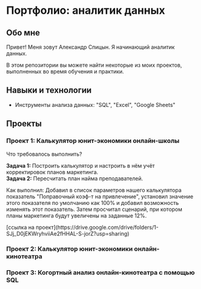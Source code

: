 # Портфолио: аналитик данных

## Обо мне

Привет! Меня зовут Александр Спицын. Я начинающий аналитик данных.

В этом репозитории вы можете найти некоторые из моих проектов, выполненных во время обучения и практики.


## Навыки и технологии
- Инструменты анализа данных: "SQL", "Excel", "Google Sheets"

## Проекты
### Проект 1: Калькулятор юнит-экономики онлайн-школы
<p>Что требовалось выполнить?</p>

<p><strong>Задача 1:</strong> Построить калькулятор и настроить в нём учёт корректировок планов маркетинга.<br>
  <strong>Задача 2:</strong> Пересчитать план найма преподавателей.</p>

<p>Как выполнил: Добавил в список параметров нашего калькулятора показатель "Поправочный коэф-т на привлечение", установил значение этого показателя по умолчанию как 100% и добавил возможность изменять этот показатель. Затем просчитал сценарий, при котором планы маркетинга будут увеличены на заданные 12%.</p>

<p>[ссылка на проект](https://drive.google.com/drive/folders/1-SJj_D0jEKWryhviiAe2fHHAL-S-jorZ?usp=sharing)</p>

### Проект 2: Калькулятор юнит-экономики онлайн-кинотеатра
### Проект 3: Когортный анализ онлайн-кинотеатра с помощью SQL
